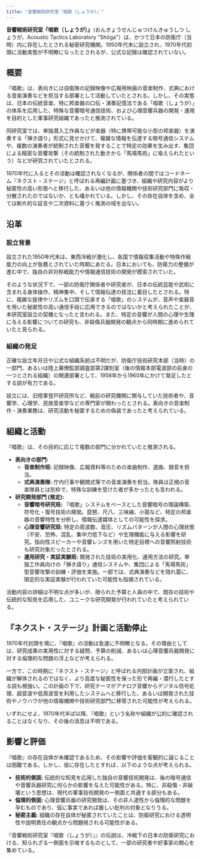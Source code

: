 ```yaml
---
title: "音響戦術研究室『唱歌（しょうが）』"
---
```


**音響戦術研究室『唱歌（しょうが）』**（おんきょうせんじゅつけんきゅうしつ しょうが、Acoustic Tactics Laboratory "Shōga"）は、かつて日本の防衛庁（当時）内に存在したとされる秘密研究機関。1950年代末に設立され、1970年代初頭に活動実態が不明瞭になったとされるが、公式な記録は確認されていない。

## 概要

『唱歌』は、表向きには自衛隊の記録映像や広報用映画の音楽制作、式典における音楽演奏などを担当する部署として活動していたとされる。しかし、その実態は、日本の伝統音楽、特に邦楽器の口伝・演奏記憶法である「唱歌（しょうが）」の体系を応用した、特殊な音響暗号通信技術、および心理音響兵器の開発・運用を目的とした軍事研究組織であったと推測されている。

同研究室では、単独潜入工作員などが楽器（特に携帯可能な小型の邦楽器）を演奏する「弾き語り」形式に見せかけて、複雑な情報を伝達する暗号通信システムや、複数の演奏者が統制された音響を発することで特定の効果を生み出す、集団による精密な音響攻撃（その統制された動きから「馬場馬術」に喩えられたという）などが研究されていたとされる。

1970年代に入るとその活動は確認されなくなるが、関係者の間ではコードネーム『ネクスト・ステージ』と呼ばれる再編計画に基づき、組織や研究内容がより秘匿性の高い形態へと移行した、あるいは他の情報機関や技術研究部門に吸収・分散されたのではないか、とも囁かれている。しかし、その存在自体を含め、全ては断片的な証言や二次資料に基づく推測の域を出ない。

## 沿革

### 設立背景

設立された1950年代末は、東西冷戦が激化し、各国で情報収集活動や特殊作戦能力の向上が急務とされていた時期にあたる。日本においても、防衛力の整備が進む中で、独自の非対称戦能力や情報通信技術の開発が模索されていた。

そのような状況下で、一部の防衛庁関係者や研究者が、日本の伝統芸能や武術に含まれる身体操作、精神集中、そして情報伝達の技法に着目したとされる。特に、複雑な旋律やリズムを口頭で伝承する「唱歌」のシステムが、音声や楽器音を用いた秘匿性の高い通信手段に応用できるのではないかと考えられたことが、本研究室設立の契機となったと言われる。また、特定の音響が人間の心理や生理に与える影響についての研究も、非殺傷兵器開発の観点から同時期に進められていたと見られる。

### 組織の発足

正確な設立年月日や公式な組織系統は不明だが、防衛庁技術研究本部（当時）の一部門、あるいは陸上幕僚監部調査部第2課別室（後の情報本部電波部の前身の一つとされる組織）の関連部署として、1958年から1960年にかけて発足したとする説が有力である。

設立には、旧陸軍登戸研究所など、戦前の研究機関に関与していた技術者や、音響学、心理学、民族音楽学などの専門家が関わったとされる。表向きの音楽制作・演奏業務は、研究活動を秘匿するための偽装であったと考えられている。

## 組織と活動

『唱歌』は、その目的に応じて複数の部門に分かれていたと推測される。

*   **表向きの部門:**
    *   **音楽制作班:** 記録映像、広報資料等のための楽曲制作、選曲、録音を担当。
    *   **式典演奏隊:** 庁内行事や観閲式等での音楽演奏を担当。隊員は正規の音楽隊員とは別枠で、特殊な訓練を受けた者が多かったとも言われる。
*   **研究開発部門 (推定):**
    *   **音響暗号研究班:** 「唱歌」システムをベースとした音響暗号の理論構築、符号化・復号技術の開発。琵琶、尺八、三味線、小鼓など、特定の邦楽器の音響特性を分析し、情報伝達媒体としての可能性を探求。
    *   **心理音響研究班:** 特定の周波数、音圧、リズムパターンが人間の心理状態（不安、恐怖、混乱、集中力低下など）や生理機能に与える影響を研究。指向性スピーカーや音響レンズを用いた特定目標への音響照射技術も研究対象だったとされる。
    *   **運用研究・実証実験班:** 開発された技術の実用化、運用方法の研究。単独工作員向けの「弾き語り」通信システムや、集団による「馬場馬術」型音響攻撃の訓練・評価を実施。一部では、式典演奏などを隠れ蓑に、限定的な実証実験が行われていた可能性も指摘されている。

活動内容の詳細は不明な点が多いが、限られた予算と人員の中で、既存の技術や伝統的な知見を応用した、ユニークな研究開発が行われていたと考えられている。

## 『ネクスト・ステージ』計画と活動停止

1970年代初頭を境に、『唱歌』の活動は急速に不明瞭となる。その理由としては、研究成果の実用性に対する疑問、予算の削減、あるいは心理音響兵器開発に対する倫理的な問題の浮上などが考えられる。

一方で、この時期に『ネクスト・ステージ』と呼ばれる内部計画が立案され、組織が解体されるのではなく、より高度な秘匿性を保った形で再編・潜行したとする説も根強い。この計画の下で、研究テーマがアナログ音響からデジタル信号処理、超音波や低周波音を利用したシステムへと移行した、あるいは開発された技術やノウハウが他の情報機関や技術研究部門に移管された可能性が考えられる。

いずれにせよ、1970年代半ば以降、『唱歌』という名称や組織が公的に確認されることはなくなり、その後の消息は不明である。

## 影響と評価

『唱歌』の存在自体が未確認であるため、その影響や評価を客観的に論じることは困難である。しかし、仮に存在したとすれば、以下のような点が考えられる。

*   **技術的側面:** 伝統的な知見を応用した独自の音響技術開発は、後の暗号通信や音響兵器研究に何らかの影響を与えた可能性がある。特に、非殺傷・非破壊という思想は、現代の軍事技術開発の一側面と共通する部分もある。
*   **倫理的側面:** 心理音響兵器の研究開発は、その非人道性から倫理的な問題を孕むものであり、仮に事実であれば厳しい批判の対象となりうる。
*   **秘密主義:** 組織の存在自体が秘匿されていたことは、防衛研究における透明性や説明責任の観点から問題視される可能性がある。

『音響戦術研究室『唱歌（しょうが）』』の伝説は、冷戦下の日本の防衛研究における、知られざる一側面を示唆するものとして、一部の研究者や好事家の関心を集めている。